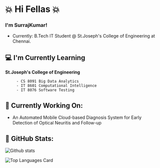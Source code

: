  # :collision: Hi Fellas :collision:

### I'm SurrajKumar!

   * Currently: B.Tech IT Student @ St.Joseph's College of Engineering at Chennai.
  
## :computer:  I'm Currently Learning
    
 **St.Joseph's College of Engineering**

         - CS 8091 Big Data Analytics
         - IT 8601 Computational Intelligence 
         - IT 8076 Software Testing

## :mag_right: Currently Working On: 

   * An Automated Mobile Cloud-based Diagnosis System for Early Detection of Optical Neuritis and Follow-up 


## :eyes: GitHub Stats:

![Github stats](https://github-readme-stats.vercel.app/api?username=SurrajKumar2000&theme=highcontrast&show_icons=true&count_private=true)

![Top Languages Card](https://github-readme-stats.vercel.app/api/top-langs/?username=SurrajKumar2000)


